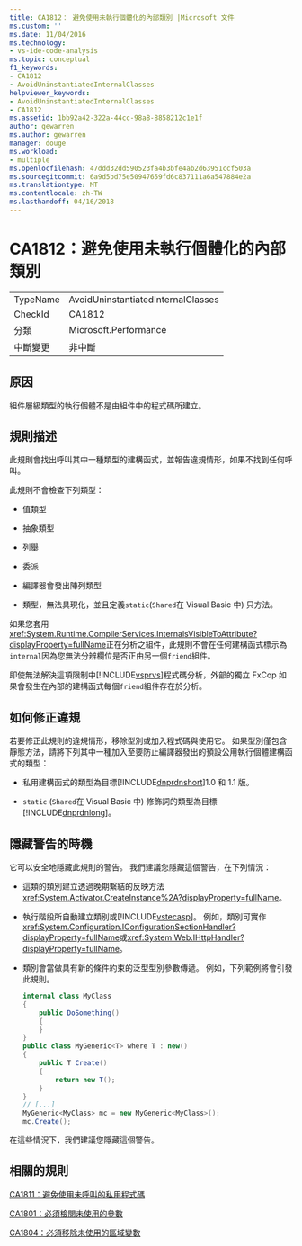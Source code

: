 ```yaml
---
title: CA1812： 避免使用未執行個體化的內部類別 |Microsoft 文件
ms.custom: ''
ms.date: 11/04/2016
ms.technology:
- vs-ide-code-analysis
ms.topic: conceptual
f1_keywords:
- CA1812
- AvoidUninstantiatedInternalClasses
helpviewer_keywords:
- AvoidUninstantiatedInternalClasses
- CA1812
ms.assetid: 1bb92a42-322a-44cc-98a8-8858212c1e1f
author: gewarren
ms.author: gewarren
manager: douge
ms.workload:
- multiple
ms.openlocfilehash: 47ddd32dd590523fa4b3bfe4ab2d63951ccf503a
ms.sourcegitcommit: 6a9d5bd75e50947659fd6c837111a6a547884e2a
ms.translationtype: MT
ms.contentlocale: zh-TW
ms.lasthandoff: 04/16/2018
---
```

# <a name="ca1812-avoid-uninstantiated-internal-classes"></a>CA1812：避免使用未執行個體化的內部類別
|||  
|-|-|  
|TypeName|AvoidUninstantiatedInternalClasses|  
|CheckId|CA1812|  
|分類|Microsoft.Performance|  
|中斷變更|非中斷|  
  
## <a name="cause"></a>原因  
 組件層級類型的執行個體不是由組件中的程式碼所建立。  
  
## <a name="rule-description"></a>規則描述  
 此規則會找出呼叫其中一種類型的建構函式，並報告違規情形，如果不找到任何呼叫。  
  
 此規則不會檢查下列類型：  
  
-   值類型  
  
-   抽象類型  
  
-   列舉  
  
-   委派  
  
-   編譯器會發出陣列類型  
  
-   類型，無法具現化，並且定義`static`(`Shared`在 Visual Basic 中) 只方法。  
  
 如果您套用<xref:System.Runtime.CompilerServices.InternalsVisibleToAttribute?displayProperty=fullName>正在分析之組件，此規則不會在任何建構函式標示為`internal`因為您無法分辨欄位是否正由另一個`friend`組件。  
  
 即使無法解決這項限制中[!INCLUDE[vsprvs](../code-quality/includes/vsprvs_md.md)]程式碼分析，外部的獨立 FxCop 如果會發生在內部的建構函式每個`friend`組件存在於分析。  
  
## <a name="how-to-fix-violations"></a>如何修正違規  
 若要修正此規則的違規情形，移除型別或加入程式碼與使用它。 如果型別僅包含靜態方法，請將下列其中一種加入至要防止編譯器發出的預設公用執行個體建構函式的類型：  
  
-   私用建構函式的類型為目標[!INCLUDE[dnprdnshort](../code-quality/includes/dnprdnshort_md.md)]1.0 和 1.1 版。  
  
-   `static` (`Shared`在 Visual Basic 中) 修飾詞的類型為目標[!INCLUDE[dnprdnlong](../code-quality/includes/dnprdnlong_md.md)]。  
  
## <a name="when-to-suppress-warnings"></a>隱藏警告的時機  
 它可以安全地隱藏此規則的警告。 我們建議您隱藏這個警告，在下列情況：  
  
-   這類的類別建立透過晚期繫結的反映方法<xref:System.Activator.CreateInstance%2A?displayProperty=fullName>。  
  
-   執行階段所自動建立類別或[!INCLUDE[vstecasp](../code-quality/includes/vstecasp_md.md)]。 例如，類別可實作<xref:System.Configuration.IConfigurationSectionHandler?displayProperty=fullName>或<xref:System.Web.IHttpHandler?displayProperty=fullName>。  
  
-   類別會當做具有新的條件約束的泛型型別參數傳遞。 例如，下列範例將會引發此規則。  
  
    ```csharp  
    internal class MyClass  
    {     
        public DoSomething()     
        {  
        }  
    }   
    public class MyGeneric<T> where T : new()  
    {  
        public T Create()  
        {  
            return new T();     
        }  
    }  
    // [...]   
    MyGeneric<MyClass> mc = new MyGeneric<MyClass>();  
    mc.Create();  
    ```  
  
 在這些情況下，我們建議您隱藏這個警告。  
  
## <a name="related-rules"></a>相關的規則  
 [CA1811：避免使用未呼叫的私用程式碼](../code-quality/ca1811-avoid-uncalled-private-code.md)  
  
 [CA1801：必須檢閱未使用的參數](../code-quality/ca1801-review-unused-parameters.md)  
  
 [CA1804：必須移除未使用的區域變數](../code-quality/ca1804-remove-unused-locals.md)